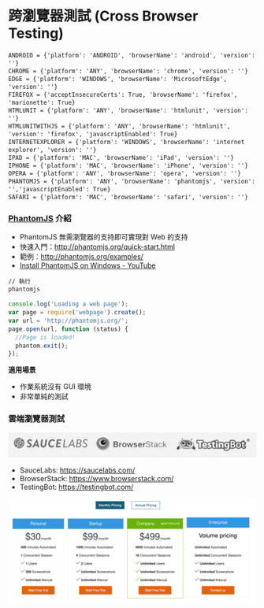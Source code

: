 #  跨瀏覽器測試 (Cross Browser Testing)

```
ANDROID = {'platform': 'ANDROID', 'browserName': 'android', 'version': ''}
CHROME = {'platform': 'ANY', 'browserName': 'chrome', 'version': ''}
EDGE = {'platform': 'WINDOWS', 'browserName': 'MicrosoftEdge', 'version': ''}
FIREFOX = {'acceptInsecureCerts': True, 'browserName': 'firefox', 'marionette': True}
HTMLUNIT = {'platform': 'ANY', 'browserName': 'htmlunit', 'version': ''}
HTMLUNITWITHJS = {'platform': 'ANY', 'browserName': 'htmlunit', 'version': 'firefox', 'javascriptEnabled': True}
INTERNETEXPLORER = {'platform': 'WINDOWS', 'browserName': 'internet explorer', 'version': ''}
IPAD = {'platform': 'MAC', 'browserName': 'iPad', 'version': ''}
IPHONE = {'platform': 'MAC', 'browserName': 'iPhone', 'version': ''}
OPERA = {'platform': 'ANY', 'browserName': 'opera', 'version': ''}
PHANTOMJS = {'platform': 'ANY', 'browserName': 'phantomjs', 'version': '','javascriptEnabled': True}
SAFARI = {'platform': 'MAC', 'browserName': 'safari', 'version': ''}
```

### [PhantomJS](<http://phantomjs.org/>) 介紹

* PhantomJS 無需瀏覽器的支持即可實現對 Web 的支持
* 快速入門：<http://phantomjs.org/quick-start.html>
* 範例：<http://phantomjs.org/examples/>
* [Install PhantomJS on Windows - YouTube](https://www.youtube.com/watch?v=L8Lw53MjDdY)

```
// 執行
phantomjs
```

```js
console.log('Loading a web page');
var page = require('webpage').create();
var url = 'http://phantomjs.org/';
page.open(url, function (status) {
  //Page is loaded!
  phantom.exit();
});
```

**適用場景**

* 作業系統沒有 GUI 環境
* 非常單純的測試

### 雲端瀏覽器測試

![](assets/cross-browser-testing.png)

* SauceLabs: <https://saucelabs.com/>
* BrowserStack: <https://www.browserstack.com/>
* TestingBot: <https://testingbot.com/>

![](assets/price.png)
